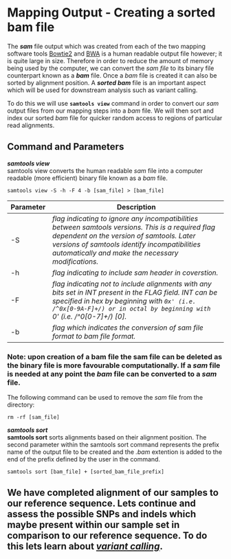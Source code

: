 # Mapping Output - Creating a sorted bam file

The ***sam*** file output which was created from each of the two mapping software tools [Bowtie2](https://github.com/rszymkiewicz/Comparison_of_Mappers/blob/master/7_Mapping_Bowtie2.md) and [BWA](https://github.com/rszymkiewicz/Comparison_of_Mappers/blob/master/8_Mapping_BWA.md) is a human readable output file however; it is quite large in size. Therefore in order to reduce the amount of memory being used by the computer, we can convert the *sam file* to its binary file counterpart known as a ***bam*** file. Once a *bam* file is created it can also be sorted by alignment position. A ***sorted bam*** file is an important aspect which will be used for downstream analysis such as variant calling.  

To do this we will use **```samtools view```** command in order to convert our *sam* output files from our mapping steps into a *bam* file. We will then sort and index our sorted *bam* file for quicker random access to regions of particular read alignments. 

## Command and Parameters
***samtools view***  
samtools view converts the human readable *sam* file into a computer readable (more efficient) binary file known as a *bam* file.  

```
samtools view -S -h -F 4 -b [sam_file] > [bam_file]
```

Parameter | Description  
----------|------------  
-S | *flag indicating to ignore any incompatibilities between samtools versions. This is a required flag dependent on the version of samtools. Later versions of samtools identify incompatibilities automatically and make the necessary modifications.*  
-h | *flag indicating to include sam header in coverstion.*  
-F | *flag indicating not to include alignments with any bits set in INT present in the FLAG field. INT can be specified in hex by beginning with `0x' (i.e. /^0x[0-9A-F]+/) or in octal by beginning with `0' (i.e. /^0[0-7]+/) [0].*  
-b | *flag which indicates the conversion of sam file format to bam file format.*  

### Note: upon creation of a **bam** file the **sam** file can be deleted as the binary file is more favourable computationally. If a *sam* file is needed at any point the *bam* file can be converted to a *sam* file.  
The following command can be used to remove the *sam* file from the directory:  
```
rm -rf [sam_file]
```  

***samtools sort***  
**samtools sort** sorts alignments based on their alignment position. The second parameter within the samtools sort command represents the prefix name of the output file to be created and the *.bam* extention is added to the end of the prefix defined by the user in the command.  

```
samtools sort [bam_file] + [sorted_bam_file_prefix]
```  
## We have completed alignment of our samples to our reference sequence. Lets continue and assess the possible SNPs and indels which maybe present within our sample set in comparison to our reference sequence. To do this lets learn about [*variant calling*](https://github.com/rszymkiewicz/Comparison_of_Mappers/blob/master/9_Variant_Calling.md).
